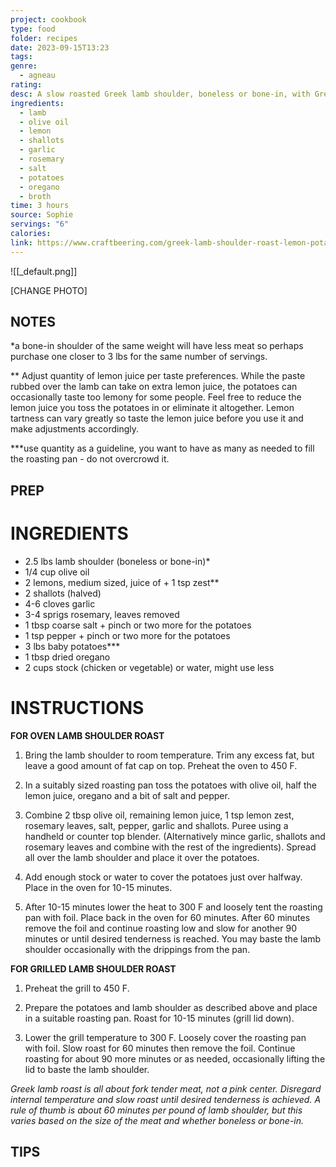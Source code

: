 ```yaml
---
project: cookbook
type: food
folder: recipes
date: 2023-09-15T13:23
tags: 
genre:
  - agneau
rating: 
desc: A slow roasted Greek lamb shoulder, boneless or bone-in, with Greek lemon potatoes. Tender, juicy meat with rich flavor.
ingredients:
  - lamb
  - olive oil
  - lemon
  - shallots
  - garlic
  - rosemary
  - salt
  - potatoes
  - oregano
  - broth
time: 3 hours
source: Sophie
servings: "6"
calories: 
link: https://www.craftbeering.com/greek-lamb-shoulder-roast-lemon-potatoes/
---
```


![[_default.png]]

[CHANGE PHOTO]


## NOTES

*a bone-in shoulder of the same weight will have less meat so perhaps purchase one closer to 3 lbs for the same number of servings.

** Adjust quantity of lemon juice per taste preferences. While the paste rubbed over the lamb can take on extra lemon juice, the potatoes can occasionally taste too lemony for some people. Feel free to reduce the lemon juice you toss the potatoes in or eliminate it altogether. Lemon tartness can vary greatly so taste the lemon juice before you use it and make adjustments accordingly.

***use quantity as a guideline, you want to have as many as needed to fill the roasting pan - do not overcrowd it.



## PREP


# INGREDIENTS

- 2.5 lbs lamb shoulder (boneless or bone-in)*
- 1/4 cup olive oil 
- 2 lemons, medium sized, juice of + 1 tsp zest**
- 2 shallots (halved)
- 4-6 cloves garlic
- 3-4 sprigs rosemary, leaves removed
- 1 tbsp coarse salt + pinch or two more for the potatoes
- 1 tsp pepper + pinch or two more for the potatoes
- 3 lbs baby potatoes***
- 1 tbsp dried oregano
- 2 cups stock (chicken or vegetable) or water, might use less


# INSTRUCTIONS

**FOR OVEN LAMB SHOULDER ROAST**

1. Bring the lamb shoulder to room temperature. Trim any excess fat, but leave a good amount of fat cap on top. Preheat the oven to 450 F.

2. In a suitably sized roasting pan toss the potatoes with olive oil, half the lemon juice, oregano and a bit of salt and pepper.

3. Combine 2 tbsp olive oil, remaining lemon juice, 1 tsp lemon zest, rosemary leaves, salt, pepper, garlic and shallots. Puree using a handheld or counter top blender. (Alternatively mince garlic, shallots and rosemary leaves and combine with the rest of the ingredients). Spread all over the lamb shoulder and place it over the potatoes.

4. Add enough stock or water to cover the potatoes just over halfway. Place in the oven for 10-15 minutes.

5. After 10-15 minutes lower the heat to 300 F and loosely tent the roasting pan with foil. Place back in the oven for 60 minutes. After 60 minutes remove the foil and continue roasting low and slow for another 90 minutes or until desired tenderness is reached. You may baste the lamb shoulder occasionally with the drippings from the pan.

**FOR GRILLED LAMB SHOULDER ROAST**

1. Preheat the grill to 450 F.

2. Prepare the potatoes and lamb shoulder as described above and place in a suitable roasting pan. Roast for 10-15 minutes (grill lid down).

3. Lower the grill temperature to 300 F. Loosely cover the roasting pan with foil. Slow roast for 60 minutes then remove the foil. Continue roasting for about 90 more minutes or as needed, occasionally lifting the lid to baste the lamb shoulder.

_Greek lamb roast is all about fork tender meat, not a pink center. Disregard internal temperature and slow roast until desired tenderness is achieved. A rule of thumb is about 60 minutes per pound of lamb shoulder, but this varies based on the size of the meat and whether boneless or bone-in._



## TIPS



